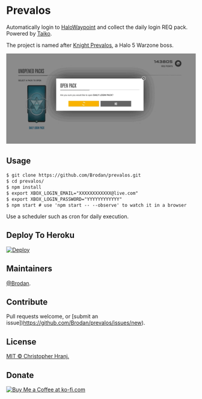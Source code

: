 # Prevalos
Automatically login to [HaloWaypoint](https://www.halowaypoint.com/en-us) and collect the daily login REQ pack. Powered by [Taiko](https://taiko.gauge.org/).

The project is named after [Knight Prevalos](http://halo.wikia.com/wiki/Prevalos), a Halo 5 Warzone boss.

![REQ Pack Gif](https://github.com/Brodan/prevalos/blob/master/reqpack.gif)

## Usage
```
$ git clone https://github.com/Brodan/prevalos.git
$ cd prevalos/
$ npm install
$ export XBOX_LOGIN_EMAIL="XXXXXXXXXXXX@live.com"
$ export XBOX_LOGIN_PASSWORD="YYYYYYYYYYYY"
$ npm start # use 'npm start -- --observe' to watch it in a browser
```

Use a scheduler such as cron for daily execution.

## Deploy To Heroku
[![Deploy](https://www.herokucdn.com/deploy/button.svg)](https://heroku.com/deploy)

## Maintainers
[@Brodan](https://github.com/Brodan).

## Contribute
Pull requests welcome, or [submit an issue])https://github.com/Brodan/prevalos/issues/new).

## License
[MIT © Christopher Hranj.](./LICENSE)

## Donate
<a href='https://ko-fi.com/A71814ZL' target='_blank'><img height='36' src='https://az743702.vo.msecnd.net/cdn/kofi3.png?v=0' border='0' alt='Buy Me a Coffee at ko-fi.com' /></a>
